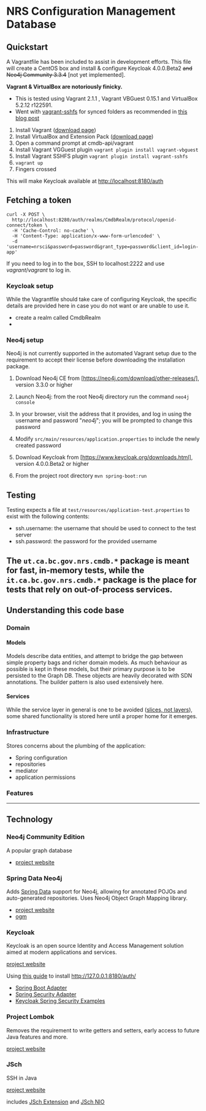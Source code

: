 # NRS Configuration Management Database

## Quickstart

A Vagrantfile has been included to assist in development efforts. This file will create a CentOS box and install &
configure Keycloak 4.0.0.Beta2 ~~and Neo4j Community 3.3.4~~ [not yet implemented].

**Vagrant & VirtualBox are notoriously finicky.** 
- This is tested using Vagrant 2.1.1 , Vagrant VBGuest 0.15.1 and VirtualBox 5.2.12 r122591.
- Went with [vagrant-sshfs](https://github.com/dustymabe/vagrant-sshfs) for synced folders as recommended in 
 [this blog post](https://blog.centos.org/2018/04/updated-centos-vagrant-images-available-v1803-01/)

1. Install Vagrant ([download page](https://www.vagrantup.com/downloads.html))
1. Install VirtualBox and Extension Pack ([download page](https://www.virtualbox.org/wiki/Downloads))
1. Open a command prompt at cmdb-api/vagrant
1. Install Vagrant VGGuest plugin `vagrant plugin install vagrant-vbguest`
1. Install Vagrant SSHFS plugin `vagrant plugin install vagrant-sshfs`
1. `vagrant up`
1. Fingers crossed

This will make Keycloak available at [http://localhost:8180/auth](http://localhost:8180/auth)
## Fetching a token

```
curl -X POST \
  http://localhost:8280/auth/realms/CmdbRealm/protocol/openid-connect/token \
  -H 'Cache-Control: no-cache' \
  -H 'Content-Type: application/x-www-form-urlencoded' \
  -d 'username=nrsci&password=password&grant_type=password&client_id=login-app'
```

If you need to log in to the box, SSH to localhost:2222 and use *vagrant*/*vagrant* to log in.

### Keycloak setup
While the Vagrantfile should take care of configuring Keycloak, the specific details are provided here in case you do
not want or are unable to use it.

* create a realm called CmdbRealm
* 


### Neo4j setup

Neo4j is not currently supported in the automated Vagrant setup due to the requirement to accept their license before 
downloading the installation package.

1. Download Neo4j CE from [https://neo4j.com/download/other-releases/], version 3.3.0 or higher
1. Launch Neo4j: from the root Neo4j directory run the command `neo4j console`
1. In your browser, visit the address that it provides, and log in using the username and password "*neo4j*"; you will be
   prompted to change this password
1. Modify `src/main/resources/application.properties` to include the newly created password
1. Download Keycloak from [https://www.keycloak.org/downloads.html], version 4.0.0.Beta2 or higher

1. From the project root directory `mvn spring-boot:run`

## Testing
Testing expects a file at `test/resources/application-test.properties` to exist with the following contents:
* ssh.username: the username that should be used to connect to the test server
* ssh.password: the password for the provided username

The `ut.ca.bc.gov.nrs.cmdb.*` package is meant for fast, in-memory tests, while the `it.ca.bc.gov.nrs.cmdb.*` package is 
the place for tests that rely on out-of-process services.
------------------------

## Understanding this code base
### Domain
#### Models
Models describe data entities, and attempt to bridge the gap between simple property bags and richer domain models. As
much behaviour as possible is kept in these models, but their primary purpose is to be persisted to the Graph DB. These
objects are heavily decorated with SDN annotations. The builder pattern is also used extensively here.

#### Services
While the service layer in general is one to be avoided ([slices, not layers](https://jimmybogard.com/vertical-slice-architecture/)),
some shared functionality is stored here until a proper home for it emerges.

### Infrastructure
Stores concerns about the plumbing of the application:
* Spring configuration
* repositories
* mediator
* application permissions

### Features

------------------------

## Technology
### Neo4j Community Edition
A popular graph database

* [project website](https://neo4j.com)

### Spring Data Neo4j
Adds [Spring Data](http://projects.spring.io/spring-data/) support for Neo4j, allowing for annotated POJOs and 
auto-generated repositories. Uses Neo4j Object Graph Mapping library.

* [project website](https://projects.spring.io/spring-data-neo4j/)
* [ogm](https://neo4j.com/docs/ogm-manual/current/)

### Keycloak

Keycloak is an open source Identity and Access Management solution aimed at modern applications and services. 

[project website](https://www.keycloak.org/index.html)

Using [this guide](http://www.baeldung.com/spring-boot-keycloak) to install 
http://127.0.0.1:8180/auth/

* [Spring Boot Adapter](http://www.keycloak.org/docs/3.3/securing_apps/topics/oidc/java/spring-boot-adapter.html)
* [Spring Security Adapter](http://www.keycloak.org/docs/3.3/securing_apps/topics/oidc/java/spring-security-adapter.html)
* [Keycloak Spring Security Examples](https://github.com/foo4u/keycloak-spring-demo)

### Project Lombok
Removes the requirement to write getters and setters, early access to future Java features and more.

[project website](https://projectlombok.org)

### JSch
SSH in Java

[project website](http://www.jcraft.com/jsch/)

includes [JSch Extension](https://github.com/lucastheisen/jsch-extension) and [JSch NIO](https://github.com/lucastheisen/jsch-nio)




